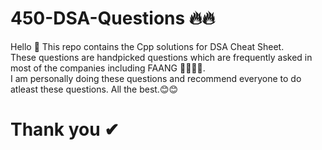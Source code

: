 # 450-DSA-Questions 🔥🔥
Hello 👋 This repo contains the Cpp solutions for DSA Cheat Sheet. <br>
These questions are handpicked questions which are frequently asked in most of the companies including FAANG 👩‍💻👨‍💻. <br>
I am personally doing these questions and recommend everyone to do atleast these questions. All the best.😊😊


# Thank you ✔ <br>
